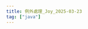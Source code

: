 ```yaml
---
title: 例外處理_Joy_2025-03-23
tag: ["java"]
---
```


<script setup lang="ts">
  import {ref} from 'vue';
  const canvaData = ref({
    src: 'https://www.canva.com/design/DAGiGEF-QH4/1sQ7QdNoBsV8T0Dt6q5qfA/view?embed',
    title: '例外處理',
    author: 'Joy',
    createdDate: '2025-03-23',
  })
</script>

<CanvaPPT v-bind="canvaData" />
